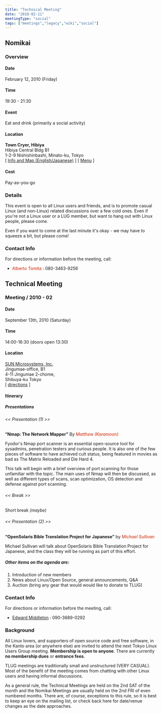 ```yaml
---
title: "Technical Meeting"
date: "2010-02-11"
meetingType: "social"
tags: ["meetings","legacy","wiki","social"]
---
```


<h2 id="nomikai">Nomikai</h2>
<h3 id="overview">Overview</h3>
<h4 id="date">Date</h4>
<p>February 12, 2010 (Friday)</p>
<h4 id="time">Time</h4>
<p>19:30 - 21:30</p>
<h4 id="event">Event</h4>
<p>Eat and drink (primarily a social activity)</p>
<h4 id="location">Location</h4>
<p><strong>Town Cryer, Hibiya</strong><br />
Hibiya Central Bldg B1<br />
1-2-9 Nishishinbashi, Minato-ku, Tokyo<br />
[ <a href="http://www.towncryer.jp/TChibiya.html">Info and Map (English/Japanese)</a> ]
[ <a href="http://www.towncryer.jp/TCmenu.html">Menu</a> ]</p>
<h4 id="cost">Cost</h4>
<p>Pay-as-you-go</p>
<h3 id="details">Details</h3>
<p>This event is open to all Linux users and friends, and is to promote casual Linux (and non-Linux) related discussions over a few cold ones. Even if you're not a Linux user or a LUG member, but want to hang out with Linux people, please come.</p>
<p>Even if you want to come at the last minute it's okay - we may have to squeeze a bit, but please come!</p>
<h3 id="contact_info">Contact Info</h3>
<p>For directions or information before the meeting, call:</p>
<ul>
<li><font color="#CC2200">Alberto Tomita</font> : 080-3463-9256</li>
</ul>
<h2 id="technical_meeting">Technical Meeting</h2>
<h3 id="meeting_2010___02">Meeting / 2010 - 02</h3>
<h4 id="date_1">Date</h4>
<p>September 13th, 2010 (Saturday)</p>
<h4 id="time_1">Time</h4>
<p>14:00-16:30 (doors open 13:30)</p>
<h4 id="location_1">Location</h4>
<p><a href="http://jp.sun.com/">SUN Microsystems, Inc.</a><br />
Jingumae-office, B1<br />
4-11 Jingumae 2-chome,<br />
Shibuya-ku Tokyo<br />
[ <a href="http://maps.google.com/maps?f=d&amp;source=s_d&amp;saddr=&amp;daddr=%E6%9D%B1%E4%BA%AC%E9%83%BD%E6%B8%8B%E8%B0%B7%E5%8C%BA%E7%A5%9E%E5%AE%AE%E5%89%8D2-4-11&amp;hl=en&amp;geocode=FcBSIAIdWtlTCCkJ9dk_mIwYYDG2X3a3yAAwlw&amp;mra=ls&amp;date=2%2F9%2F10&amp;time=2:28am&amp;ttype=dep&amp;noexp=0&amp;noal=0&amp;sort=time&amp;sll=35.669866,139.709787&amp;sspn=0.014869,0.026157&amp;ie=UTF8&amp;z=17&amp;start=0">directions</a> ]</p>
<h4 id="itinerary">Itinerary</h4>
<h5 id="presentations">Presentations</h5>
<h6 id="presentation_1">&lt;&lt; Presentation (1) &gt;&gt;</h6>
<p><strong>“Nmap: The Network Mapper”</strong> By <em><font color="#CC2200">Matthew (Karamoon)</font></em></p>
<p>Fyodor's Nmap port scanner is an essential open-source tool for sysadmins, penetration testers and curious people. It is also one of the few pieces of software to have achieved cult status, being featured in movies as bad as The Matrix Reloaded and Die Hard 4.</p>
<p>This talk will begin with a brief overview of port scanning for those unfamiliar with the topic. The main uses of Nmap will then be discussed, as well as different types of scans, scan optimization, OS detection and defense against port scanning.</p>
<h6 id="break">&lt;&lt; Break &gt;&gt;</h6>
<p>Short break <em>(maybe)</em></p>
<h6 id="presentation_2">&lt;&lt; Presentation (2) &gt;&gt;</h6>
<p><strong>“OpenSolaris Bible Translation Project for Japanese”</strong> by <em><font color="#CC2200">Michael Sullivan</font></em></p>
<p>Michael Sullivan will talk about OpenSolaris Bible Translation Project for Japanese, and the class they will be running as part of this effort.</p>
<h5 id="other_items_on_the_agenda_are">Other items on the agenda are:</h5>
<ol>
<li>Introduction of new members</li>
<li>News about Linux/Open Source, general announcements, Q&amp;A</li>
<li>Auction (bring any gear that would would like to donate to TLUG)</li>
</ol>
<h3 id="contact_info_1">Contact Info</h3>
<p>For directions or information before the meeting, call:</p>
<ul>
<li><a href="./Edward_Middleton">Edward Middleton</a> : 090-3689-0292</li>
</ul>

<h3 id="introduction">Background</h3>
<p>All Linux lovers, and supporters of open source code and free software, in the Kanto area (or anywhere else) are invited to attend the next Tokyo Linux Users Group meeting. <b>Membership is open to anyone</b>. There are currently <b>no membership dues</b> or <b>entrance fees</b>.</p>
<p>TLUG meetings are traditionally small and unstructured (VERY CASUAL). Most of the benefit of the meeting comes from chatting with other Linux users and having informal discussions.</p>
<p>As a general rule, the Technical Meetings are held on the 2nd SAT of the month and the Nomikai Meetings are usually held on the 2nd FRI of even numbered months. There are, of course, exceptions to this rule, so it is best to keep an eye on the mailing list, or check back here for date/venue changes as the date approaches.</p>
